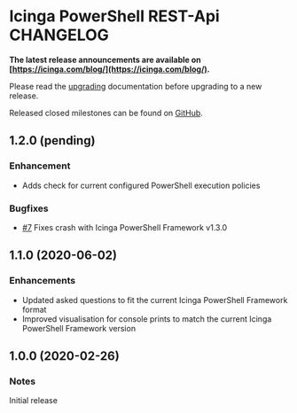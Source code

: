 # Icinga PowerShell REST-Api CHANGELOG

**The latest release announcements are available on [https://icinga.com/blog/](https://icinga.com/blog/).**

Please read the [upgrading](https://icinga.com/docs/windows/latest/kickstart/doc/30-Upgrading-Kickstart)
documentation before upgrading to a new release.

Released closed milestones can be found on [GitHub](https://github.com/Icinga/icinga-powershell-kickstart/milestones?state=closed).

## 1.2.0 (pending)

### Enhancement

* Adds check for current configured PowerShell execution policies

### Bugfixes

* [#7](https://github.com/Icinga/icinga-powershell-kickstart/pull/7) Fixes crash with Icinga PowerShell Framework v1.3.0

## 1.1.0 (2020-06-02)

### Enhancements

* Updated asked questions to fit the current Icinga PowerShell Framework format
* Improved visualisation for console prints to match the current Icinga PowerShell Framework version

## 1.0.0 (2020-02-26)

### Notes

Initial release
